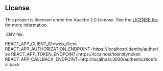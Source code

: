 ## License

This project is licensed under the Apache 2.0 License. See the [LICENSE file](https://www.apache.org/licenses/LICENSE-2.0) for more information.

.ENV file:

REACT_APP_CLIENT_ID=web_client
REACT_APP_AUTHORIZATION_ENDPOINT=https://localhost/Identity/authorize
REACT_APP_TOKEN_ENDPOINT=https://localhost/Identity/token
REACT_APP_CALLBACK_ENDPOINT=http://localhost:3000/authentication/callback
